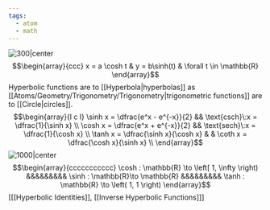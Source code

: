 ```yaml
---
tags:
  - atom
  - math
---
```

![300|center](hyperbola.excalidraw.svg)
$$\begin{array}{ccc}
	x = a \cosh t & y = b\sinh(t) & \forall t \in \mathbb{R}
\end{array}$$
Hyperbolic functions are to [[Hyperbola|hyperbolas]] as [[Atoms/Geometry/Trigonometry/Trigonometry|trigonometric functions]] are to [[Circle|circles]].
$$\begin{array}{l c l}
	\sinh x = \dfrac{e^x - e^{-x}}{2} &&
	\text{csch}\:x = \dfrac{1}{\sinh x}
	\\
	\cosh x = \dfrac{e^x + e^{-x}}{2} && 
	\text{sech}\:x = \dfrac{1}{\cosh x}
	\\
	\tanh x = \dfrac{\sinh x}{\cosh x} & &
	\coth x = \dfrac{\cosh x}{\sinh x}
	\\
\end{array}$$
![1000|center](hyperbolic-functions.excalidraw.svg)
$$\begin{array}{ccccccccccc}
	\cosh : \mathbb{R} \to \left[ 1, \infty \right) &&&&&&&&&
	\sinh : \mathbb{R}\to \mathbb{R} &&&&&&&&&
	\tanh : \mathbb{R} \to \left( 1, 1 \right)
\end{array}$$
\[[[Hyperbolic Identities]], [[Inverse Hyperbolic Functions]]\]